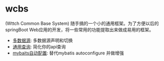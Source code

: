# wcbs

(Wttch Common Base System) 随手搞的一个小的通用框架。为了方便以后的springBoot Web应用的开发，将一些常用的功能提取出来做成易用的框架。

* [多数据源](./multi-datasource/README.MD): 多数据源声明和切换
* [通用查询](./mybatis-common-query/README.MD): 简化你的api查询
* [mybaits自动配置](./mybatis-autoconfigure/README.MD): 替代mybatis autoconfigure 并做增强